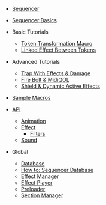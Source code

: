 <!-- _sidebar.md -->

* [Sequencer](/)

* [Sequencer Basics](basics.md)

* Basic Tutorials
  * [Token Transformation Macro](tutorials/basic-transformation.md)
  * [Linked Effect Between Tokens](tutorials/basic-linked.md)
  
* Advanced Tutorials
  * [Trap With Effects & Damage](tutorials/advanced-trap.md)
  * [Fire Bolt & MidiQOL](tutorials/advanced-fire-bolt.md)
  * [Shield & Dynamic Active Effects](tutorials/advanced-shield.md)

* [Sample Macros](sample-macros.md)

* [API](api/home.md)
  * [Animation](api/animation.md)
  * [Effect](api/effect.md)
    * [Filters](api/filter.md)
  * [Sound](api/sound.md)

* Global
  * [Database](database.md)
  * [How to: Sequencer Database](database-basics.md)
  * [Effect Manager](effect-manager.md)
  * [Effect Player](player.md)
  * [Preloader](preloader.md)
  * [Section Manager](section-manager.md)

